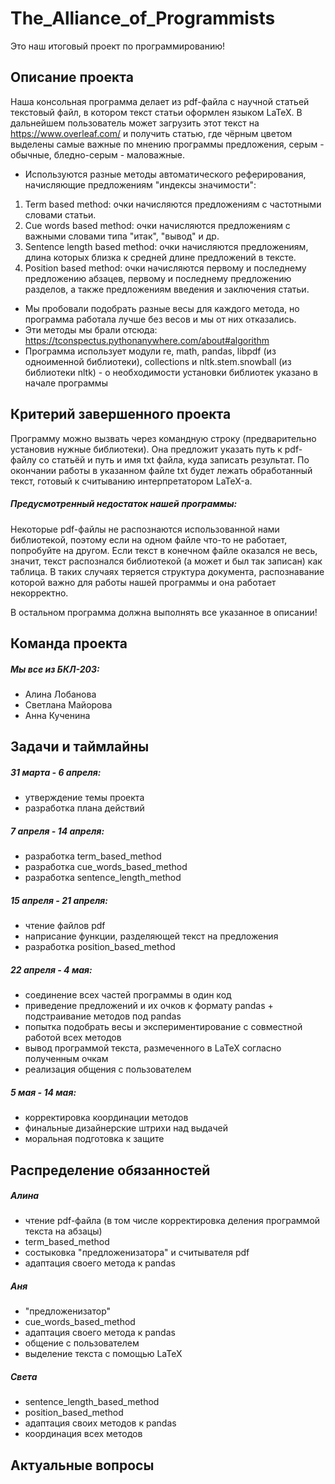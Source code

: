 # The_Alliance_of_Programmists
Это наш итоговый проект по программированию!

## Описание проекта
Наша консольная программа делает из pdf-файла с научной статьей текстовый файл, в котором текст статьи оформлен языком LaTeX. В дальнейшем пользователь может загрузить этот текст на https://www.overleaf.com/ и получить статью, где чёрным цветом выделены самые важные по мнению программы предложения, серым - обычные, бледно-серым - маловажные.
- Используются разные методы автоматического реферирования, начисляющие предложениям "индексы значимости":
1. Term based method: очки начисляются предложениям с частотными словами статьи.
2. Cue words based method: очки начисляются предложениям с важными словами типа "итак", "вывод" и др.
3. Sentence length based method: очки начисляются предложениям, длина которых близка к средней длине предложений в тексте.
4. Position based method: очки начисляются первому и последнему предложению абзацев, первому и последнему предложению разделов, а также предложениям введения и заключения статьи.
- Мы пробовали подобрать разные весы для каждого метода, но программа работала лучше без весов и мы от них отказались.
- Эти методы мы брали отсюда: https://tconspectus.pythonanywhere.com/about#algorithm
- Программа использует модули re, math, pandas, libpdf (из одноименной библиотеки), collections и nltk.stem.snowball (из библиотеки nltk) - о необходимости установки библиотек указано в начале программы

## Критерий завершенного проекта
Программу можно вызвать через командную строку (предварительно установив нужные библиотеки). Она предложит указать путь к pdf-файлу со статьёй и путь и имя txt файла, куда записать результат. По окончании работы в указанном файле txt будет лежать обработанный текст, готовый к считыванию интерпретатором LaTeX-а.
##### Предусмотренный недостаток нашей программы:
Некоторые pdf-файлы не распознаются использованной нами библиотекой, поэтому если на одном файле что-то не работает, попробуйте на другом. Если текст в конечном файле оказался не весь, значит, текст распознался библиотекой (а может и был так записан) как таблица. В таких случаях теряется структура документа, распознавание которой важно для работы нашей программы и она работает некорректно. 

В остальном программа должна выполнять все указанное в описании!

## Команда проекта
##### Мы все из БКЛ-203:
- Алина Лобанова
- Светлана Майорова
- Анна Кученина

## Задачи и таймлайны
##### 31 марта - 6 апреля: 
- утверждение темы проекта
- разработка плана действий
##### 7 апреля - 14 апреля:
- разработка term_based_method
- разработка cue_words_based_method
- разработка sentence_length_method
##### 15 апреля - 21 апреля:
- чтение файлов pdf
- наприсание функции, разделяющей текст на предложения
- разработка position_based_method
##### 22 апреля - 4 мая:
- соединение всех частей программы в один код
- приведение предложений и их очков к формату pandas + подстраивание методов под pandas
- попытка подобрать весы и экспериментирование с совместной работой всех методов
- вывод программой текста, размеченного в LaTeX согласно полученным очкам
- реализация общения с пользователем
##### 5 мая - 14 мая:
- корректировка координации методов
- финальные дизайнерские штрихи над выдачей
- моральная подготовка к защите
## Распределение обязанностей
##### Алина
- чтение pdf-файла (в том числе корректировка деления программой текста на абзацы)
- term_based_method
- состыковка "предложенизатора" и считывателя pdf
- адаптация своего метода к pandas
##### Аня
- "предложенизатор"
- cue_words_based_method
- адаптация своего метода к pandas
- общение с пользователем
- выделение текста с помощью LaTeX
##### Света
- sentence_length_based_method
- position_based_method
- адаптация своих методов к pandas
- координация всех методов
## Актуальные вопросы
